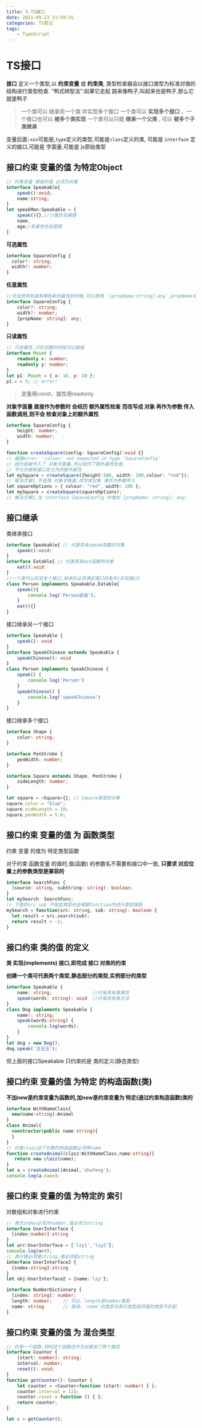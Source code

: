 ```yaml
---
title: 3.TS接口
date: 2021-09-23 21:59:25
categories: TS笔记
tags: 
    - TypeScript
---
```


# TS接口
__接口__ 定义一个类型,以 __约束变量__ 或 __约束类__,
类型检查器会以接口类型为标准对值的结构进行类型检查.
"鸭式辨型法":如果它走起 路来像鸭子,叫起来也是鸭子,那么它就是鸭子

> 一个类可以 继承另一个类 并实现多个接口
> 一个类可以 __实现多个接口__ ，一个接口也可以 __被多个类实现__
> 一个类可以只能 __继承一个父类__ , 可以 __被多个子类继承__

变量后面`:xxx`可能是,`type`定义的类型,可能是`class`定义的类,
可能是 `interface` 定义的接口,可能是 字面量,可能是 js原始类型

## 接口约束 变量的值 为特定Object
```ts
// 约束变量 接收的值 必须为对象
interface Speakable{
    speak():void;
    name:string;
}
let speakMan:Speakable = {
    speak(){},//少属性会报错
    name,
    age//多属性也会报错
}
```

__可选属性__
```ts
interface SquareConfig {
  color?: string;
  width?: number;
}
```
__任意属性__
```ts
//无法预先知道有哪些新的属性的时候,可以使用 `[propName:string]:any`,propName名字是任意的
interface SquareConfig {
    color?: string;
    width?: number;
    [propName: string]: any;
}
```
__只读属性__
```ts
// 只读属性,只在创建的时候可以赋值
interface Point {
    readonly x: number;
    readonly y: number;
}
let p1: Point = { x: 10, y: 20 };
p1.x = 5; // error!
```
> 变量用const，属性用readonly

__对象字面量 直接作为参数时 会经历 额外属性检查__
__而改写成 对象 再作为参数 传入函数调用,则不会 检查对象上的额外属性__
```ts
interface SquareConfig {
    height: number;
    width: number;
}

function createSquare(config: SquareConfig):void {}
// 报错error: 'colour' not expected in type 'SquareConfig'
// 因为直接传入了 对象字面量,所以经历了额外属性检查,
// 不允许拥有接口定义外的额外属性
let mySquare = createSquare({height:100, width: 100,colour: "red"});
// 解决方案1,不适用 对象字面量,改写成对象 再作为参数传入
let squareOptions = { colour: "red", width: 100 };
let mySquare = createSquare(squareOptions);
// 解决方案2,在 interface SquareConfig 中增加 [propName: string]: any;
```

## 接口继承

类继承接口
```ts
interface Speakable{ // 代表具有speak函数的对象
    speak():void;
}
interface Eatable{ // 代表具有eat函数的对象
    eat():void
}
//一个类可以实现多个接口,继承后必须满足接口的条件(实现接口)
class Person implements Speakable,Eatable{
    speak(){
        console.log('Person说话');
    }
    eat(){}
}
```

接口继承另一个接口
```ts
interface Speakable {
    speak(): void
}
interface SpeakChinese extends Speakable {
    speakChinese(): void
}
class Person implements SpeakChinese {
    speak() {
        console.log('Person')
    }
    speakChinese() {
        console.log('speakChinese')
    }
}
```

接口继承多个接口
```ts
interface Shape {
    color: string;
}

interface PenStroke {
    penWidth: number;
}

interface Square extends Shape, PenStroke {
    sideLength: number;
}

let square = <Square>{}; // Square类型的对象
square.color = "blue";
square.sideLength = 10;
square.penWidth = 5.0;
```

## 接口约束 变量的值 为 函数类型
约束 变量 的值为 特定类型函数

对于约束 函数变量 的值时,值(函数) 的参数名不需要和接口中一致,
__只要求 对应位置上的参数类型是兼容的__
```ts
interface SearchFunc {
  (source: string, subString: string): boolean;
}
let mySearch: SearchFunc;
// 下面的src sub 不指定类型也会根据function内进行类型推断
mySearch = function(src: string, sub: string): boolean {
  let result = src.search(sub);
  return result > -1;
}
```

## 接口约束 类的值 的定义

__类 实现(implements) 接口,即完成 接口 对类的约束__

__创建一个类可代表两个类型,静态部分的类型,实例部分的类型__

```ts
interface Speakable {
    name: string;               //约束具有某属性
    speak(words: string): void  //约束具有某方法 
}
class Dog implements Speakable {
    name!: string;
    speak(words:string) {
        console.log(words);
    }
}
let dog = new Dog();
dog.speak('汪汪汪');
```
但上面的接口Speakable 只约束的是 类的定义(静态类型)


## 接口约束 变量的值 为特定 的构造函数(类)

__不加new是约束变量为函数的,加new是约束变量为 特定(通过约束构造函数)类的__
```ts
interface WithNameClass{
  new(name:string):Animal
}
class Animal{
  constructor(public name:string){
  }
}
// 约束clazz这个对象的构造函数必须带name
function createAnimal(clazz:WithNameClass,name:string){
   return new clazz(name);
}
let a = createAnimal(Animal,'zhufeng');
console.log(a.name);
```

## 接口约束 变量的值 为特定的 索引
对数组和对象进行约束
```ts
// 表示index必须为number,值必须为string
interface UserInterface {
  [index:number]:string
}
let arr:UserInterface = ['lzy1','lzy2'];
console.log(arr);
// 表示键必须是string,值必须是string
interface UserInterface2 {
  [index:string]:string
}
let obj:UserInterface2 = {name:'lzy'};
```

```ts
interface NumberDictionary {
  [index: string]: number;
  length: number;    // 可以，length是number类型
  name: string       // 错误，`name`的类型与索引类型返回值的类型不匹配
}
```

## 接口约束 变量的值 为 混合类型
```ts
// 约束一个函数,同时这个函数还作为对象加了两个属性
interface Counter {
    (start: number): string;
    interval: number;
    reset(): void;
}
function getCounter(): Counter {
    let counter = <Counter>function (start: number) { };
    counter.interval = 123;
    counter.reset = function () { };
    return counter;
}

let c = getCounter();
```